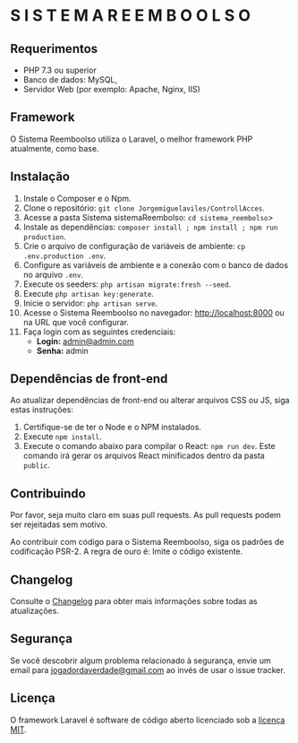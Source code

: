 # S I S T E M A  R E E M B O O L S O

## Requerimentos
- PHP 7.3 ou superior
- Banco de dados: MySQL,
- Servidor Web (por exemplo: Apache, Nginx, IIS)

## Framework
O Sistema Reemboolso utiliza o Laravel, o melhor framework PHP atualmente, como base.

## Instalação
1. Instale o Composer e o Npm.
2. Clone o repositório: `git clone Jorgemiguelaviles/ControllAcces`.
3. Acesse a pasta Sistema sistemaReembolso: `cd sistema_reembolso`>     
4. Instale as dependências: `composer install ; npm install ; npm run production`.
5. Crie o arquivo de configuração de variáveis de ambiente: `cp .env.production .env`.
6. Configure as variáveis de ambiente e a conexão com o banco de dados no arquivo `.env`.
7. Execute os seeders: `php artisan migrate:fresh --seed`.
8. Execute `php artisan key:generate`.
9. Inicie o servidor: `php artisan serve`.
10. Acesse o Sistema Reemboolso no navegador: [http://localhost:8000](http://localhost:8000) ou na URL que você configurar.
11. Faça login com as seguintes credenciais:
    - **Login:** admin@admin.com
    - **Senha:** admin

## Dependências de front-end
Ao atualizar dependências de front-end ou alterar arquivos CSS ou JS, siga estas instruções:

1. Certifique-se de ter o Node e o NPM instalados.
2. Execute `npm install`.
3. Execute o comando abaixo para compilar o React: `npm run dev`.
   Este comando irá gerar os arquivos React minificados dentro da pasta `public`.

## Contribuindo
Por favor, seja muito claro em suas pull requests. As pull requests podem ser rejeitadas sem motivo.

Ao contribuir com código para o Sistema Reemboolso, siga os padrões de codificação PSR-2. A regra de ouro é: Imite o código existente.

## Changelog
Consulte o [Changelog](Changelog) para obter mais informações sobre todas as atualizações.

## Segurança
Se você descobrir algum problema relacionado à segurança, envie um email para jogadordaverdade@gmail.com ao invés de usar o issue tracker.

## Licença

O framework Laravel é software de código aberto licenciado sob a [licença MIT](https://opensource.org/licenses/MIT).
